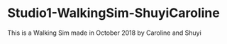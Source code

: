 # Studio1-WalkingSim-ShuyiCaroline
This is a Walking Sim made in October 2018 by Caroline and Shuyi
